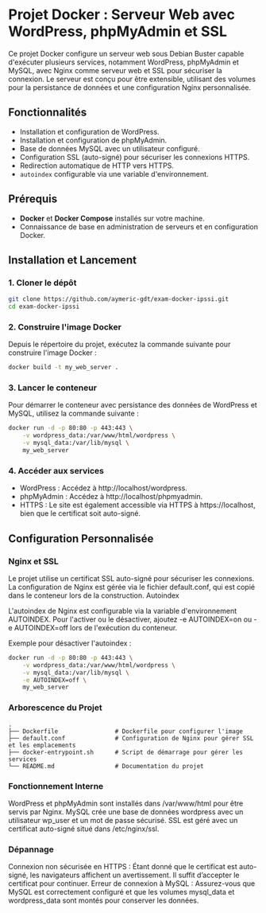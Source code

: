 # Projet Docker : Serveur Web avec WordPress, phpMyAdmin et SSL

Ce projet Docker configure un serveur web sous Debian Buster capable d'exécuter plusieurs services, notamment WordPress, phpMyAdmin et MySQL, avec Nginx comme serveur web et SSL pour sécuriser la connexion. Le serveur est conçu pour être extensible, utilisant des volumes pour la persistance de données et une configuration Nginx personnalisée.

## Fonctionnalités

- Installation et configuration de WordPress.
- Installation et configuration de phpMyAdmin.
- Base de données MySQL avec un utilisateur configuré.
- Configuration SSL (auto-signé) pour sécuriser les connexions HTTPS.
- Redirection automatique de HTTP vers HTTPS.
- `autoindex` configurable via une variable d'environnement.

## Prérequis

- **Docker** et **Docker Compose** installés sur votre machine.
- Connaissance de base en administration de serveurs et en configuration Docker.

## Installation et Lancement

### 1. Cloner le dépôt

```bash
git clone https://github.com/aymeric-gdt/exam-docker-ipssi.git
cd exam-docker-ipssi
```
### 2. Construire l'image Docker
Depuis le répertoire du projet, exécutez la commande suivante pour construire l'image Docker :
```bash
docker build -t my_web_server .
```
### 3. Lancer le conteneur

Pour démarrer le conteneur avec persistance des données de WordPress et MySQL, utilisez la commande suivante :

```bash
docker run -d -p 80:80 -p 443:443 \
    -v wordpress_data:/var/www/html/wordpress \
    -v mysql_data:/var/lib/mysql \
    my_web_server
```
### 4. Accéder aux services
- WordPress : Accédez à http://localhost/wordpress.
- phpMyAdmin : Accédez à http://localhost/phpmyadmin.
- HTTPS : Le site est également accessible via HTTPS à https://localhost, bien que le certificat soit auto-signé.

## Configuration Personnalisée
### Nginx et SSL

Le projet utilise un certificat SSL auto-signé pour sécuriser les connexions. La configuration de Nginx est gérée via le fichier default.conf, qui est copié dans le conteneur lors de la construction.
Autoindex

L'autoindex de Nginx est configurable via la variable d'environnement AUTOINDEX. Pour l'activer ou le désactiver, ajoutez -e AUTOINDEX=on ou -e AUTOINDEX=off lors de l'exécution du conteneur.

Exemple pour désactiver l'autoindex :

```bash
docker run -d -p 80:80 -p 443:443 \
    -v wordpress_data:/var/www/html/wordpress \
    -v mysql_data:/var/lib/mysql \
    -e AUTOINDEX=off \
    my_web_server
```
### Arborescence du Projet

```plaintext
.
├── Dockerfile                # Dockerfile pour configurer l'image
├── default.conf              # Configuration de Nginx pour gérer SSL et les emplacements
├── docker-entrypoint.sh      # Script de démarrage pour gérer les services
└── README.md                 # Documentation du projet
```
### Fonctionnement Interne
WordPress et phpMyAdmin sont installés dans /var/www/html pour être servis par Nginx.
MySQL crée une base de données wordpress avec un utilisateur wp_user et un mot de passe sécurisé.
SSL est géré avec un certificat auto-signé situé dans /etc/nginx/ssl.

### Dépannage
Connexion non sécurisée en HTTPS : Étant donné que le certificat est auto-signé, les navigateurs affichent un avertissement. Il suffit d’accepter le certificat pour continuer.
Erreur de connexion à MySQL : Assurez-vous que MySQL est correctement configuré et que les volumes mysql_data et wordpress_data sont montés pour conserver les données.
